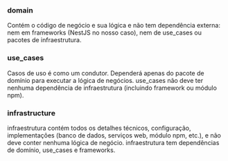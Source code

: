 ### domain
Contém o código de negócio e sua lógica e não tem dependência externa: nem em frameworks (NestJS no nosso caso), nem de use_cases ou pacotes de infraestrutura.

### use_cases
Casos de uso é como um condutor. Dependerá apenas do pacote de domínio para executar a lógica de negócios. use_cases não deve ter nenhuma dependência de infraestrutura (incluindo framework ou módulo npm).

### infrastructure
infraestrutura contém todos os detalhes técnicos, configuração, implementações (banco de dados, serviços web, módulo npm, etc.), e não deve conter nenhuma lógica de negócio. infraestrutura tem dependências de domínio, use_cases e frameworks.